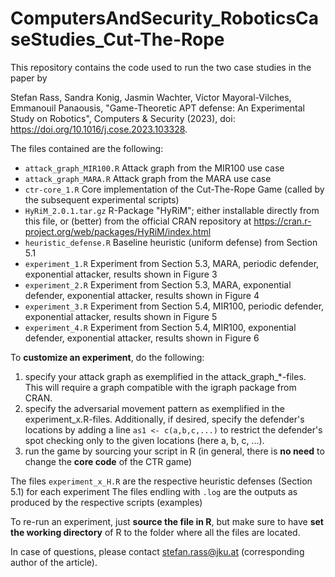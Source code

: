 # ComputersAndSecurity_RoboticsCaseStudies_Cut-The-Rope

This repository contains the code used to run the two case studies in the paper by

Stefan Rass, Sandra Konig, Jasmin Wachter, Víctor Mayoral-Vilches, Emmanouil Panaousis, "Game-Theoretic APT defense: An Experimental Study on Robotics", Computers & Security (2023), doi: https://doi.org/10.1016/j.cose.2023.103328.

The files contained are the following:
- `attack_graph_MIR100.R`   Attack graph from the MIR100 use case
- `attack_graph_MARA.R`     Attack graph from the MARA use case
- `ctr-core_1.R`            Core implementation of the Cut-The-Rope Game (called by the subsequent experimental scripts)
- `HyRiM_2.0.1.tar.gz`      R-Package "HyRiM"; either installable directly from this file, or (better) from the official CRAN repository at https://cran.r-project.org/web/packages/HyRiM/index.html
- `heuristic_defense.R`     Baseline heuristic (uniform defense) from Section 5.1
- `experiment_1.R`          Experiment from Section 5.3, MARA, periodic defender, exponential attacker, results shown in Figure 3
- `experiment_2.R`          Experiment from Section 5.3, MARA, exponential defender, exponential attacker, results shown in Figure 4
- `experiment_3.R`          Experiment from Section 5.4, MIR100, periodic defender, exponential attacker, results shown in Figure 5
- `experiment_4.R`          Experiment from Section 5.4, MIR100, exponential defender, exponential attacker, results shown in Figure 6

To **customize an experiment**, do the following:
1) specify your attack graph as exemplified in the attack_graph_*-files. This will require a graph compatible with the igraph package from CRAN. 
2) specify the adversarial movement pattern as exemplified in the experiment_x.R-files. Additionally, if desired, specify the defender's locations by adding a line `as1 <- c(a,b,c,...)` to restrict the defender's spot checking only to the given locations (here a, b, c, ...).
3) run the game by sourcing your script in R (in general, there is **no need** to change the **core code** of the CTR game)

The files `experiment_x_H.R` are the respective heuristic defenses (Section 5.1) for each experiment
The files endling with `.log` are the outputs as produced by the respective scripts (examples)

To re-run an experiment, just **source the file in R**, but make sure to have **set the working directory** of R to the folder where all the files are located.

In case of questions, please contact stefan.rass@jku.at (corresponding author of the article).
